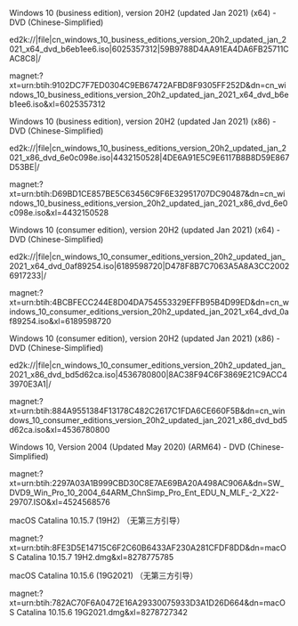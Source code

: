 Windows 10 (business edition), version 20H2 (updated Jan 2021) (x64) - DVD (Chinese-Simplified) 

ed2k://|file|cn_windows_10_business_editions_version_20h2_updated_jan_2021_x64_dvd_b6eb1ee6.iso|6025357312|59B9788D4AA91EA4DA6FB25711CAC8C8|/

magnet:?xt=urn:btih:9102DC7F7ED0304C9EB67472AFBD8F9305FF252D&dn=cn_windows_10_business_editions_version_20h2_updated_jan_2021_x64_dvd_b6eb1ee6.iso&xl=6025357312

Windows 10 (business edition), version 20H2 (updated Jan 2021) (x86) - DVD (Chinese-Simplified)

ed2k://|file|cn_windows_10_business_editions_version_20h2_updated_jan_2021_x86_dvd_6e0c098e.iso|4432150528|4DE6A91E5C9E6117B8B8D59E867D53BE|/

magnet:?xt=urn:btih:D69BD1CE857BE5C63456C9F6E32951707DC90487&dn=cn_windows_10_business_editions_version_20h2_updated_jan_2021_x86_dvd_6e0c098e.iso&xl=4432150528

Windows 10 (consumer edition), version 20H2 (updated Jan 2021) (x64) - DVD (Chinese-Simplified)

ed2k://|file|cn_windows_10_consumer_editions_version_20h2_updated_jan_2021_x64_dvd_0af89254.iso|6189598720|D478F8B7C7063A5A8A3CC20026917233|/

magnet:?xt=urn:btih:4BCBFECC244E8D04DA754553329EFFB95B4D99ED&dn=cn_windows_10_consumer_editions_version_20h2_updated_jan_2021_x64_dvd_0af89254.iso&xl=6189598720

Windows 10 (consumer edition), version 20H2 (updated Jan 2021) (x86) - DVD (Chinese-Simplified)

ed2k://|file|cn_windows_10_consumer_editions_version_20h2_updated_jan_2021_x86_dvd_bd5d62ca.iso|4536780800|8AC38F94C6F3869E21C9ACC43970E3A1|/

magnet:?xt=urn:btih:884A9551384F13178C482C2617C1FDA6CE660F5B&dn=cn_windows_10_consumer_editions_version_20h2_updated_jan_2021_x86_dvd_bd5d62ca.iso&xl=4536780800

Windows 10, Version 2004 (Updated May 2020) (ARM64) - DVD (Chinese-Simplified)

magnet:?xt=urn:btih:2297A03A1B999CBD30C8E7AE69BA20A498AC906A&dn=SW_DVD9_Win_Pro_10_2004_64ARM_ChnSimp_Pro_Ent_EDU_N_MLF_-2_X22-29707.ISO&xl=4524568576

macOS Catalina 10.15.7 (19H2) （无第三方引导）

magnet:?xt=urn:btih:8FE3D5E14715C6F2C60B6433AF230A281CFDF8DD&dn=macOS Catalina 10.15.7 19H2.dmg&xl=8278775785

macOS Catalina 10.15.6 (19G2021) （无第三方引导）

magnet:?xt=urn:btih:782AC70F6A0472E16A29330075933D3A1D26D664&dn=macOS Catalina 10.15.6 19G2021.dmg&xl=8278727342
